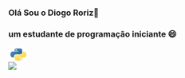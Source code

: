 ### Olá Sou o Diogo Roriz👋
### um estudante de programação iniciante 😄

<img align="center" alt="Rafa-Python" height="30" width="40" src="https://raw.githubusercontent.com/devicons/devicon/master/icons/python/python-original.svg">

<div>
  <a href="https://www.linkedin.com/in/diogo-roriz/" target="_blank"><img src="https://img.shields.io/badge/-LinkedIn-%230077B5?style=for-the-badge&logo=linkedin&logoColor=white" target="_blank"></a> 
</div>
